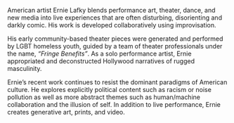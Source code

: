 American artist Ernie Lafky blends performance art, theater, dance, and new media into live experiences that are often disturbing, disorienting and darkly comic. His work is developed collaboratively using improvisation. 

His early community-based theater pieces were generated and performed by LGBT homeless youth, guided by a team of theater professionals under the name, *“Fringe Benefits”*. As a solo performance artist, Ernie appropriated and deconstructed Hollywood narratives of rugged masculinity.

Ernie’s recent work continues to resist the dominant paradigms of American culture. He explores explicitly political content such as racism or noise pollution as well as more abstract themes such as human/machine collaboration and the illusion of self. In addition to live performance, Ernie creates generative art, prints, and video.